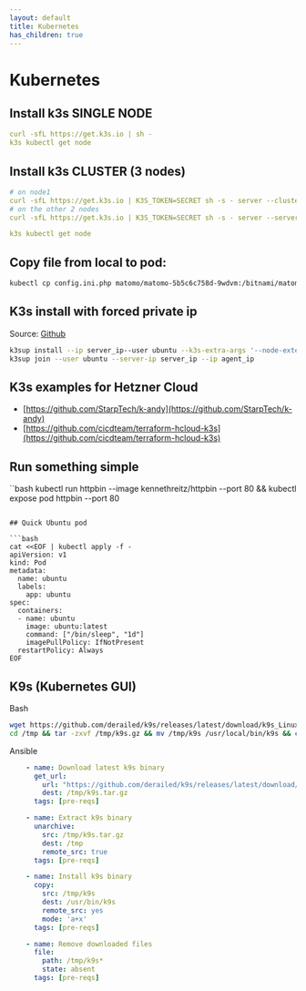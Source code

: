 ```yaml
---
layout: default
title: Kubernetes
has_children: true
---
```


# Kubernetes


## Install k3s SINGLE NODE

```yaml
curl -sfL https://get.k3s.io | sh -
k3s kubectl get node
```

## Install k3s CLUSTER (3 nodes)

```yaml
# on node1
curl -sfL https://get.k3s.io | K3S_TOKEN=SECRET sh -s - server --cluster-init
# on the other 2 nodes
curl -sfL https://get.k3s.io | K3S_TOKEN=SECRET sh -s - server --server https://<ip or hostname of server1>:6443

k3s kubectl get node
```

## Copy file from local to pod:

```bash
kubectl cp config.ini.php matomo/matomo-5b5c6c758d-9wdvm:/bitnami/matomo/config/config.ini.php
```

## K3s install with forced private ip

Source: [Github](https://github.com/alexellis/k3sup/issues/306#issuecomment-1059986048)

```bash
k3sup install --ip server_ip--user ubuntu --k3s-extra-args '--node-external-ip server_ip --node-ip server_ip'
k3sup join --user ubuntu --server-ip server_ip --ip agent_ip
```

## K3s examples for Hetzner Cloud

* [https://github.com/StarpTech/k-andy](https://github.com/StarpTech/k-andy)
* [https://github.com/cicdteam/terraform-hcloud-k3s](https://github.com/cicdteam/terraform-hcloud-k3s)


## Run something simple

``bash
kubectl run httpbin --image kennethreitz/httpbin --port 80 && kubectl expose pod httpbin --port 80
```

## Quick Ubuntu pod

```bash
cat <<EOF | kubectl apply -f -
apiVersion: v1
kind: Pod
metadata:
  name: ubuntu
  labels:
    app: ubuntu
spec:
  containers:
  - name: ubuntu
    image: ubuntu:latest
    command: ["/bin/sleep", "1d"]
    imagePullPolicy: IfNotPresent
  restartPolicy: Always
EOF
```

## K9s (Kubernetes GUI)
Bash

```bash
wget https://github.com/derailed/k9s/releases/latest/download/k9s_Linux_amd64.tar.gz -O /tmp/k9s.gz
cd /tmp && tar -zxvf /tmp/k9s.gz && mv /tmp/k9s /usr/local/bin/k9s && chmod +x /usr/local/bin/k9s
```

Ansible
```yaml
    - name: Download latest k9s binary
      get_url:
        url: "https://github.com/derailed/k9s/releases/latest/download/k9s_Linux_amd64.tar.gz"
        dest: /tmp/k9s.tar.gz
      tags: [pre-reqs]

    - name: Extract k9s binary
      unarchive:
        src: /tmp/k9s.tar.gz
        dest: /tmp
        remote_src: true
      tags: [pre-reqs]

    - name: Install k9s binary
      copy:
        src: /tmp/k9s
        dest: /usr/bin/k9s
        remote_src: yes
        mode: 'a+x'
      tags: [pre-reqs]

    - name: Remove downloaded files
      file:
        path: /tmp/k9s*
        state: absent
      tags: [pre-reqs]
```

